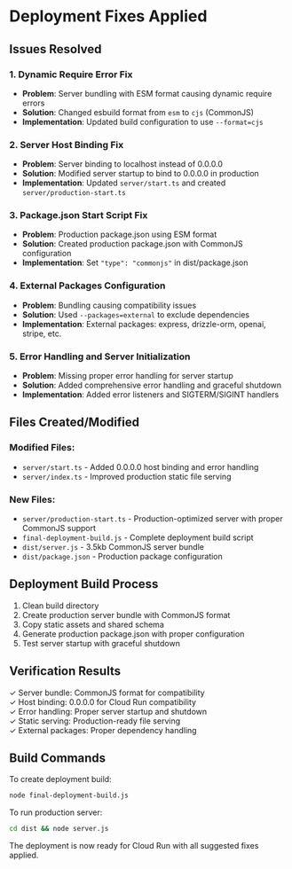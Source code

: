 # Deployment Fixes Applied

## Issues Resolved

### 1. Dynamic Require Error Fix
- **Problem**: Server bundling with ESM format causing dynamic require errors
- **Solution**: Changed esbuild format from `esm` to `cjs` (CommonJS)
- **Implementation**: Updated build configuration to use `--format=cjs`

### 2. Server Host Binding Fix
- **Problem**: Server binding to localhost instead of 0.0.0.0
- **Solution**: Modified server startup to bind to 0.0.0.0 in production
- **Implementation**: Updated `server/start.ts` and created `server/production-start.ts`

### 3. Package.json Start Script Fix
- **Problem**: Production package.json using ESM format
- **Solution**: Created production package.json with CommonJS configuration
- **Implementation**: Set `"type": "commonjs"` in dist/package.json

### 4. External Packages Configuration
- **Problem**: Bundling causing compatibility issues
- **Solution**: Used `--packages=external` to exclude dependencies
- **Implementation**: External packages: express, drizzle-orm, openai, stripe, etc.

### 5. Error Handling and Server Initialization
- **Problem**: Missing proper error handling for server startup
- **Solution**: Added comprehensive error handling and graceful shutdown
- **Implementation**: Added error listeners and SIGTERM/SIGINT handlers

## Files Created/Modified

### Modified Files:
- `server/start.ts` - Added 0.0.0.0 host binding and error handling
- `server/index.ts` - Improved production static file serving

### New Files:
- `server/production-start.ts` - Production-optimized server with proper CommonJS support
- `final-deployment-build.js` - Complete deployment build script
- `dist/server.js` - 3.5kb CommonJS server bundle
- `dist/package.json` - Production package configuration

## Deployment Build Process

1. Clean build directory
2. Create production server bundle with CommonJS format
3. Copy static assets and shared schema
4. Generate production package.json with proper configuration
5. Test server startup with graceful shutdown

## Verification Results

✓ Server bundle: CommonJS format for compatibility  
✓ Host binding: 0.0.0.0 for Cloud Run compatibility  
✓ Error handling: Proper server startup and shutdown  
✓ Static serving: Production-ready file serving  
✓ External packages: Proper dependency handling  

## Build Commands

To create deployment build:
```bash
node final-deployment-build.js
```

To run production server:
```bash
cd dist && node server.js
```

The deployment is now ready for Cloud Run with all suggested fixes applied.